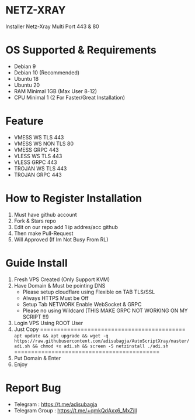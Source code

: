 # NETZ-XRAY
Installer Netz-Xray Multi Port 443 & 80

# OS Supported & Requirements
- Debian 9
- Debian 10 (Recommended)
- Ubuntu 18
- Ubuntu 20
- RAM Minimal 1GB (Max User 8-12)
- CPU Minimal 1 (2 For Faster/Great Installation)

# Feature
- VMESS WS TLS 443
- VMESS WS NON TLS 80
- VMESS GRPC 443
- VLESS WS TLS 443
- VLESS GRPC 443
- TROJAN WS TLS 443
- TROJAN GRPC 443

# How to Register Installation
1. Must have github account
2. Fork & Stars repo
3. Edit on our repo add 1 ip addres/acc github
4. Then make Pull-Request
5. Will Approved (If Im Not Busy From RL)

# Guide Install
1. Fresh VPS Created (Only Support KVM)
2. Have Domain & Must be pointing DNS
   - Please setup cloudflare using Flexible on TAB TLS/SSL
   - Always HTTPS Must be Off
   - Setup Tab NETWORK Enable WebSocket & GRPC
   - Please no using Wildcard (THIS MAKE GRPC NOT WORKING ON MY SCRIPT !!!)
3. Login VPS Using ROOT User
4. Just Copy
===========================================
`apt update && apt upgrade && wget -q https://raw.githubusercontent.com/adisubagja/AutoScriptXray/master/adi.sh && chmod +x adi.sh && screen -S netzinstall ./adi.sh`
===========================================
5. Put Domain & Enter
6. Enjoy

# Report Bug
- Telegram : https://t.me/adisubagja
- Telegram Group : https://t.me/+qmkQdAxx6_MxZjll